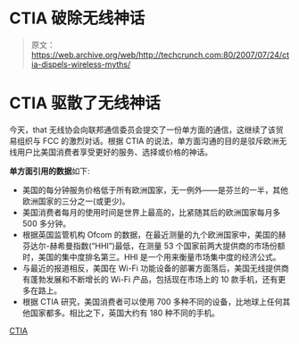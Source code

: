 # CTIA 破除无线神话

> 原文：<https://web.archive.org/web/http://techcrunch.com:80/2007/07/24/ctia-dispels-wireless-myths/>

# CTIA 驱散了无线神话

今天，that 无线协会向联邦通信委员会提交了一份单方面的通信，这继续了该贸易组织与 FCC 的激烈对话。根据 CTIA 的说法，单方面沟通的目的是驳斥欧洲无线用户比美国消费者享受更好的服务、选择或价格的神话。

**单方面引用的数据**如下:

*   美国的每分钟服务价格低于所有欧洲国家，无一例外——是芬兰的一半，其他欧洲国家的三分之一(或更少)。
*   美国消费者每月的使用时间是世界上最高的，比紧随其后的欧洲国家每月多 500 多分钟。
*   根据英国监管机构 Ofcom 的数据，在最近测量的九个欧洲国家中，美国的赫芬达尔-赫希曼指数(“HHI”)最低，在测量 53 个国家前两大提供商的市场份额时，美国的集中度排名第三。HHI 是一个用来衡量市场集中度的经济公式。
*   与最近的报道相反，美国在 Wi-Fi 功能设备的部署方面落后，美国无线提供商有蓬勃发展和不断增长的 Wi-Fi 产品，包括现在市场上的 10 款手机，还有更多在路上。
*   根据 CTIA 研究，美国消费者可以使用 700 多种不同的设备，比地球上任何其他国家都多。相比之下，英国大约有 180 种不同的手机。

[CTIA](https://web.archive.org/web/20130628142814/http://www.ctia.org/)